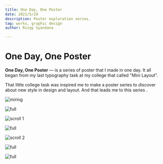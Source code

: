 ```yaml
---
title: One Day, One Poster
date: 2021/5/29
description: Poster exploration series.
tag: works, graphic design
author: Rizqy Syandana

---
```


# One Day, One Poster

**One Day, One Poster** — is a series of poster that I made in one day. It all began from my last typography task at my college that called "Mini Layout".

That little college task was inspired me to make a poster series to discover about new style in design and layout. And that leads me to this series .

![miring](/images/1day1poster/miring.png)

![full](/images/1day1poster/full-1.jpg)

![scroll 1](/images/1day1poster/artboard1.jpg)

![full](/images/1day1poster/full-2.jpg)

![scroll 2](/images/1day1poster/artboard2.jpg)

![full](/images/1day1poster/full-3.jpg)

![full](/images/1day1poster/full-4.jpg)
